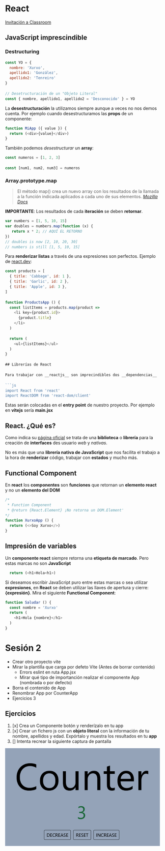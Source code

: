 # React

[Invitación a Classroom](https://classroom.google.com/c/NTg0NTY4MTAxMTg4?cjc=eyufnhy)

## JavaScript imprescindible

### Destructuring

```js
const YO = { 
  nombre: 'Xurxo',
  apellido1: 'González',
  apellido2: 'Tenreiro'
}

// Desetructuración de un "Objeto Literal"
const { nombre, apellido1, apellido2 = 'Desconocido' } = YO

```

La __desestructuración__ la utilizamos siempre aunque a veces no nos demos cuenta. Por ejemplo cuando desestructuramos las __props__ de un componente:

```js
function MiApp ({ value }) {
  return (<div>{value}</div>)
}
```

También podemos _desestructurar_ un __array__:

```js
const numeros = [1, 2, 3]

const [num1, num2, num3] = numeros
```

### Array.prototype.map

> El método map() crea un nuevo array con los resultados de la llamada a la función indicada aplicados a cada uno de sus elementos.
> <cite>[Mozilla Docs](https://developer.mozilla.org/es/docs/Web/JavaScript/Reference/Global_Objects/Array/map)<cite>

__IMPORTANTE__: Los resultados de cada __iteración__ se deben __retornar__.

```js
var numbers = [1, 5, 10, 15]
var doubles = numbers.map(function (x) {
   return x * 2; // AQUÍ EL RETORNO
})
// doubles is now [2, 10, 20, 30]
// numbers is still [1, 5, 10, 15]
```

Para __renderizar listas__ a través de una expresiones son perfectos. Ejemplo de [react.dev](https://es.react.dev/learn#rendering-lists):

```js
const products = [
  { title: 'Cabbage', id: 1 },
  { title: 'Garlic', id: 2 },
  { title: 'Apple', id: 3 },
]

function ProductsApp () {
  const listItems = products.map(product =>
    <li key={product.id}>
      {product.title}
    </li>
  )

  return (
    <ul>{listItems}</ul>
  )
}

## Librerías de React

Para trabajar con __reactjs__ son imprecindibles dos __dependencias__

```js
import React from 'react'
import ReactDOM from 'react-dom/client'
```

Estas serán colocadas en el __entry point__ de nuestro proyecto. Por ejemplo en __vitejs__ sería __main.jsx__

## React. ¿Qué es?

Como indica su [página oficial](https://es.react.dev/) se trata de una __biblioteca__ o __librería__ para la creación de __interfaces__ des usuario _web_ y _nativas_.

No es más que una  __librería nativa de JavaScript__ que nos facilita el trabajo a la hora de __renderizar__ código, trabajar con __estados__ y mucho más.

## Functional Component

En __react__ los __componentes__ son __funciones__ que retornan un __elemento react__ y no un __elemento del DOM__

```js
/*
 * Function Component
 * @return {React.Element} ¡No retorna un DOM.Element'
*/
function XurxoApp () {
  return (<>Soy Xurxo</>)
}
```

## Impresión de variables

Un __componente react__ siempre retorna una __etiqueta de marcado__. Pero estas marcas no son __JavaScript__

```js
  return (<h1>Hola<h1>)
```

Si deseamos escribir JavaScript puro entre estas marcas o sea utilizar __expresiones__, en __React__ se deben utilizar las llaves de apertura y cierre: __{expresión}__. Mira el siguiente __Functional Component__:

```js
function Saludar () {
  const nombre = 'Xurxo'
  return (
    <h1>Hola {nombre}</h1>
  )
}
```

# Sesión 2
- Crear otro proyecto vite
- Mirar la plantilla que carga por defeto Vite (Antes de borrar contenido)
  - Errors eslint en ruta App.jsx
  - Mirar qué tipo de importanción realizar el componente App (nombrada o por defecto)
- Borra el contenido de App
- Renombrar App por CounterApp
- Ejercicios 3

## Ejercicios

1. [x] Crea un Componente botón y renderízalo en tu app
2. [x] Crear un fichero js con un __objeto literal__ con la información de tu nombre, apellidos y edad. Expórtalo y muestra los resultados en tu __app__
3. [] Intenta recrear la siguiente captura de pantalla

![Counter](./assets/counter.png)